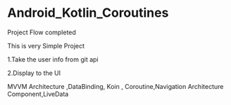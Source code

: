 # Android_Kotlin_Coroutines
Project Flow completed

This is very Simple Project

1.Take the user info from git api

2.Display to the UI


MVVM Architecture ,DataBinding, Koin , Coroutine,Navigation Architecture Component,LiveData

